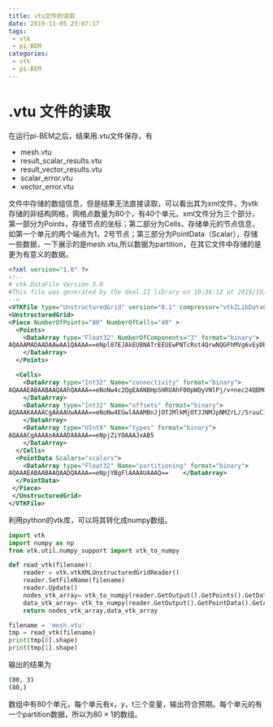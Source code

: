 ```yaml
---
title: vtu文件的读取
date: 2019-11-05 23:07:17
tags:
 - vtk
 - pi-BEM
categories:
 - vtk
 - pi-BEM
---
```


# .vtu 文件的读取

在运行pi-BEM之后，结果用.vtu文件保存，有

* mesh.vtu
* result_scalar_results.vtu
* result_vector_results.vtu
* scalar_error.vtu
* vector_error.vtu

文件中存储的数组信息，但是结果无法直接读取，可以看出其为xml文件，为vtk存储的非结构网格，网格点数量为80个，有40个单元。xml文件分为三个部分，第一部分为Points，存储节点的坐标；第二部分为Cells，存储单元的节点信息，如第一个单元的两个端点为1，2号节点；第三部分为PointData（Scalar），存储一些数据，一下展示的是mesh.vtu,所以数据为partition，在其它文件中存储的是更为有意义的数据。

```xml
<?xml version="1.0" ?> 
<!-- 
# vtk DataFile Version 3.0
#This file was generated by the deal.II library on 10:36:12 at 2019/10/16
-->
<VTKFile type="UnstructuredGrid" version="0.1" compressor="vtkZLibDataCompressor" byte_order="LittleEndian">
<UnstructuredGrid>
<Piece NumberOfPoints="80" NumberOfCells="40" >
  <Points>
    <DataArray type="Float32" NumberOfComponents="3" format="binary">
AQAAAMADAADAAwAA1QAAAA==eNpl07EJAkEUBNATrEEUEwPNTcRst4QrwNQGFhMVg6vEyDbUOuzA3AZkuOHzmRGUB7f8m/mLXYfPUPF72K7K5nMzX/f30s4nc2vfMlkczfPLrD6Xvfk33VV81XiOc2rMw1w13o8cauRFbvXYb1ireeal5kwzM5iZ+a1mRzN3YuYOzdy5mXdkZk8z+qXzYfRL88Pol/KE0S/lD6Nf6hvG87SfMOalfYbx/rT/MPKm+wqP/YaHmmeKmjPNzGBm5qpmRzN3YuYOzdy5mXdk7tJ/9g/msPPp
    </DataArray>
  </Points>

  <Cells>
    <DataArray type="Int32" Name="connectivity" format="binary">
AQAAAEABAABAAQAAhQAAAA==eNoNw4c2QgEAANBHpSHRUAhF00pWQyVNlPj/v+nec24QBMGOu4YMG3HPqDHjJtw36YEpDz0ybcasOY/NW/DEU88seu6Fl5Yse+W1FavWrNuw6Y233nnvgy0fbfvksy+++mbHrj37vjtw6MgPx346cerMuQuXfvntjyvX/rrxz3+3NqsMWQ==
    </DataArray>
    <DataArray type="Int32" Name="offsets" format="binary">
AQAAAKAAAACgAAAAUwAAAA==eNoNw4EGwlAAAMBnJjOTJMlkMjOTJJNMJpNMZrL//5ruuCiEELsyMTVz7catO/cezD1aeLK0srbx7MWrN1vvPux82vty8O3H0a+Tsz8X/2dvBmk=
    </DataArray>
    <DataArray type="UInt8" Name="types" format="binary">
AQAAACgAAAAoAAAADAAAAA==eNpjZiYOAAAJxAB5
    </DataArray>
  </Cells>
  <PointData Scalars="scalars">
    <DataArray type="Float32" Name="partitioning" format="binary">
AQAAAEABAABAAQAADQAAAA==eNpjYBgFlAAAAUAAAQ==    </DataArray>
  </PointData>
 </Piece>
 </UnstructuredGrid>
</VTKFile>
```

利用python的vtk库，可以将其转化成numpy数组。

```python
import vtk
import numpy as np
from vtk.util.numpy_support import vtk_to_numpy

def read_vtk(filename):
    reader = vtk.vtkXMLUnstructuredGridReader()
    reader.SetFileName(filename)
    reader.Update()
    nodes_vtk_array= vtk_to_numpy(reader.GetOutput().GetPoints().GetData())
    data_vtk_array= vtk_to_numpy(reader.GetOutput().GetPointData().GetArray(0))
    return nodes_vtk_array,data_vtk_array

filename = 'mesh.vtu'
tmp = read_vtk(filename)
print(tmp[0].shape)
print(tmp[1].shape)
```

输出的结果为

```bash
(80, 3)
(80,)
```

数组中有80个单元，每个单元有x，y，t三个变量，输出符合预期。每个单元的有一个partition数据，所以为$80 \times 1$的数组。